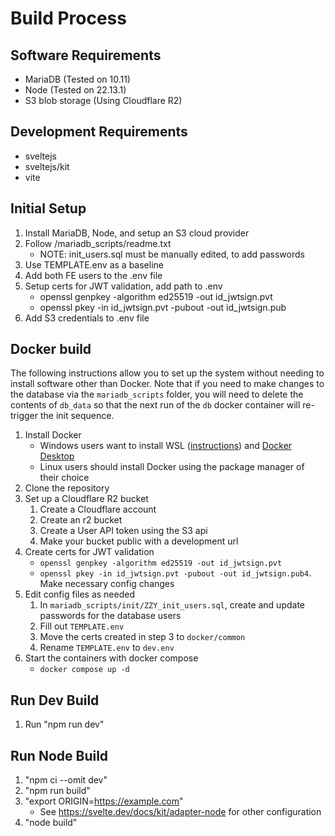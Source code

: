 # Build Process

## Software Requirements
* MariaDB (Tested on 10.11)
* Node (Tested on 22.13.1)
* S3 blob storage (Using Cloudflare R2)

## Development Requirements
* sveltejs
* sveltejs/kit
* vite

## Initial Setup
1. Install MariaDB, Node, and setup an S3 cloud provider
2. Follow /mariadb_scripts/readme.txt
	* NOTE: init_users.sql must be manually edited, to add passwords
3. Use TEMPLATE.env as a baseline
4. Add both FE users to the .env file
5. Setup certs for JWT validation, add path to .env
	* openssl genpkey -algorithm ed25519 -out id_jwtsign.pvt
	* openssl pkey -in id_jwtsign.pvt -pubout -out id_jwtsign.pub
6. Add S3 credentials to .env file

## Docker build

The following instructions allow you to set up the system without needing to install software other than Docker. Note that if you need to make changes to the database via the `mariadb_scripts` folder, you will need to delete the contents of `db_data` so that the next run of the `db` docker container will re-trigger the init sequence.

1. Install Docker
   * Windows users want to install WSL ([instructions](https://learn.microsoft.com/en-us/windows/wsl/install)) and [Docker Desktop](https://www.docker.com/products/docker-desktop/)
   * Linux users should install Docker using the package manager of their choice
2. Clone the repository
3. Set up a Cloudflare R2 bucket
   1. Create a Cloudflare account
   2. Create an r2 bucket
   3. Create a User API token using the S3 api
   4. Make your bucket public with a development url
4. Create certs for JWT validation
	* `openssl genpkey -algorithm ed25519 -out id_jwtsign.pvt`
	* `openssl pkey -in id_jwtsign.pvt -pubout -out id_jwtsign.pub4`. Make necessary config changes
5. Edit config files as needed
   1. In `mariadb_scripts/init/ZZY_init_users.sql`, create and update passwords for the database users
   2. Fill out `TEMPLATE.env`
   3. Move the certs created in step 3 to `docker/common`
   4. Rename `TEMPLATE.env` to `dev.env`
6. Start the containers with docker compose
	* `docker compose up -d`


## Run Dev Build
1. Run "npm run dev"

## Run Node Build
1. "npm ci --omit dev"
2. "npm run build"
3. "export ORIGIN=https://example.com"
	* See https://svelte.dev/docs/kit/adapter-node for other configuration 
4. "node build"
